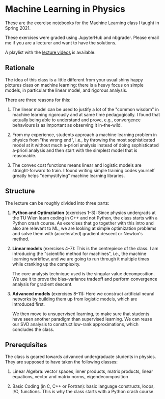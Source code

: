 Machine Learning in Physics
===========================

These are the exercise notebooks for the Machine Learning class I taught
in Spring 2021.

These exercises were graded using JupyterHub and nbgrader.
Please email me if you are a lecturer and want to have the solutions.

A playlist with the [lecture videos] is  available.

Rationale
---------
The idea of this class is a little different from your usual shiny happy
pictures class on machine learning: there is a heavy focus on simple models,
in particular the linear model, and rigorous analysis.

There are three reasons for this:

 1. The linear model can be used to justify a lot of the "common wisdom" in
    machine learning rigorously and at same time pedagogically.  I found that
    actually being able to understand and prove, e.g., convergence behaviours
    is as important as observing it in-the-wild.
    
 2. From my experience, students approach a machine learning problem in physics from 
    "the wrong end", i.e., by throwing the most sophisticated model at it without
    much a-priori analysis instead of doing sophisticated a-priori analysis
    and then start with the simplest model that is reasonable.

 3. The convex cost functions means linear and logistic models are straight-forward
    to train.  I found writing simple training codes yourself greatly helps 
    "demystifying" machine learning libraries.


Structure
---------
The lecture can be roughly divided into three parts:

 1. **Python and Optimziation** (exercises 1–3):  Since physics undergrads at the TU Wien
    learn coding in C++ and not Python, the class starts with a Python crash course.  As exercises
    that go together with this intro and also are relevant to ML, we are looking at
    simple optimization problems and solve them with (accelerated) gradient descent or
    Newton's method.
    
 2. **Linear models** (exercises 4–7):  This is the centrepiece of the class.
    I am introducing the "scientific method for machines", i.e., the machine learning
    workflow, and we are going to run through it multiple times while cranking up
    the complexity.
    
    The core analysis technique used is the singular value decomposition.  We use it
    to prove the bias–variance tradeoff and perform convergence analysis for gradient
    descent.
    
 3. **Advanced models** (exercises 8–11):  Here we construct artificial neural networks
    by building them up from logistic models, which are introduced first.
    
    We then move to unsupervised learning, to make sure that students have seen another paradigm
    than supervised learning.  We can reuse our SVD analysis to construct low-rank approximations,
    which concludes the class.

Prerequisites
-------------
The class is geared towards advanced undergraduate students in physics.
They are supposed to have taken the following classes:

 1. Linear Algebra:  vector spaces, inner products, matrix products, 
    linear equations, vector and matrix norms, eigendecomposition
    
 2. Basic Coding (in C, C++ or Fortran): basic language constructs,
    loops, I/O, functions.  This is why the class starts with a Python
    crash course.

[lecture videos]: https://tube1.it.tuwien.ac.at/videos/watch/playlist/8b3e3cad-a55c-4ca5-a9bc-9f31dac7b585
